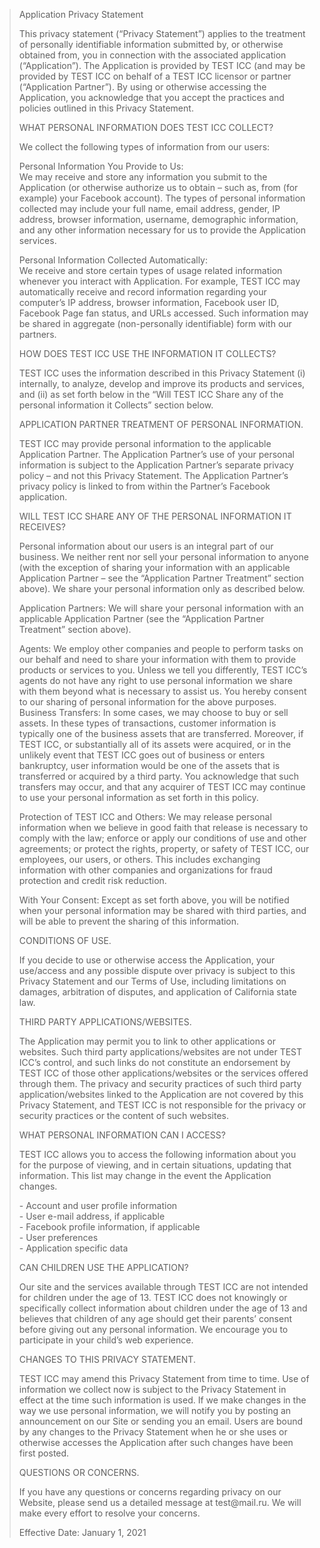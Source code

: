 <blockquote>
<p>Application Privacy Statement</p>

<p>This privacy statement (“Privacy Statement”) applies to the treatment of personally identifiable information submitted by, or otherwise obtained from, you in connection with the associated application (“Application”). The Application is provided by TEST ICC (and may be provided by TEST ICC on behalf of a TEST ICC licensor or partner (“Application Partner”). By using or otherwise accessing the Application, you acknowledge that you accept the practices and policies outlined in this Privacy Statement.</p>

<p>WHAT PERSONAL INFORMATION DOES TEST ICC COLLECT?</p>

<p>We collect the following types of information from our users:</p>

<p>Personal Information You Provide to Us:<br>
We may receive and store any information you submit to the Application (or otherwise authorize us to obtain – such as, from (for example) your Facebook account). The types of personal information collected may include your full name, email address, gender, IP address, browser information, username, demographic information, and any other information necessary for us to provide the Application services.</p>

<p>Personal Information Collected Automatically:<br>
We receive and store certain types of usage related information whenever you interact with Application. For example, TEST ICC may automatically receive and record information regarding your computer’s IP address, browser information, Facebook user ID, Facebook Page fan status, and URLs accessed. Such information may be shared in aggregate (non-personally identifiable) form with our partners.</p>

<p>HOW DOES TEST ICC USE THE INFORMATION IT COLLECTS?</p>

<p>TEST ICC uses the information described in this Privacy Statement (i) internally, to analyze, develop and improve its products and services, and (ii) as set forth below in the “Will TEST ICC Share any of the personal information it Collects” section below.</p>

<p>APPLICATION PARTNER TREATMENT OF PERSONAL INFORMATION.</p>

<p>TEST ICC may provide personal information to the applicable Application Partner. The Application Partner’s use of your personal information is subject to the Application Partner’s separate privacy policy – and not this Privacy Statement. The Application Partner’s privacy policy is linked to from within the Partner’s Facebook application.</p>

<p>WILL TEST ICC SHARE ANY OF THE PERSONAL INFORMATION IT RECEIVES?</p>

<p>Personal information about our users is an integral part of our business. We neither rent nor sell your personal information to anyone (with the exception of sharing your information with an applicable Application Partner – see the “Application Partner Treatment” section above). We share your personal information only as described below.</p>

<p>Application Partners: We will share your personal information with an applicable Application Partner (see the “Application Partner Treatment” section above).</p>

<p>Agents: We employ other companies and people to perform tasks on our behalf and need to share your information with them to provide products or services to you. Unless we tell you differently, TEST ICC’s agents do not have any right to use personal information we share with them beyond what is necessary to assist us. You hereby consent to our sharing of personal information for the above purposes. Business Transfers: In some cases, we may choose to buy or sell assets. In these types of transactions, customer information is typically one of the business assets that are transferred. Moreover, if TEST ICC, or substantially all of its assets were acquired, or in the unlikely event that TEST ICC goes out of business or enters bankruptcy, user information would be one of the assets that is transferred or acquired by a third party. You acknowledge that such transfers may occur, and that any acquirer of TEST ICC may continue to use your personal information as set forth in this policy.</p>

<p>Protection of TEST ICC and Others: We may release personal information when we believe in good faith that release is necessary to comply with the law; enforce or apply our conditions of use and other agreements; or protect the rights, property, or safety of TEST ICC, our employees, our users, or others. This includes exchanging information with other companies and organizations for fraud protection and credit risk reduction.</p>

<p>With Your Consent: Except as set forth above, you will be notified when your personal information may be shared with third parties, and will be able to prevent the sharing of this information.</p>

<p>CONDITIONS OF USE.</p>

<p>If you decide to use or otherwise access the Application, your use/access and any possible dispute over privacy is subject to this Privacy Statement and our Terms of Use, including limitations on damages, arbitration of disputes, and application of California state law.</p>

<p>THIRD PARTY APPLICATIONS/WEBSITES.</p>

<p>The Application may permit you to link to other applications or websites. Such third party applications/websites are not under TEST ICC’s control, and such links do not constitute an endorsement by TEST ICC of those other applications/websites or the services offered through them. The privacy and security practices of such third party application/websites linked to the Application are not covered by this Privacy Statement, and TEST ICC is not responsible for the privacy or security practices or the content of such websites.</p>

<p>WHAT PERSONAL INFORMATION CAN I ACCESS?</p>

<p>TEST ICC allows you to access the following information about you for the purpose of viewing, and in certain situations, updating that information. This list may change in the event the Application changes.</p>

<p>- Account and user profile information<br>
- User e-mail address, if applicable<br>
- Facebook profile information, if applicable<br>
- User preferences<br>
- Application specific data</p>

<p>CAN CHILDREN USE THE APPLICATION?</p>

<p>Our site and the services available through TEST ICC are not intended for children under the age of 13. TEST ICC does not knowingly or specifically collect information about children under the age of 13 and believes that children of any age should get their parents’ consent before giving out any personal information. We encourage you to participate in your child’s web experience.</p>

<p>CHANGES TO THIS PRIVACY STATEMENT.</p>

<p>TEST ICC may amend this Privacy Statement from time to time. Use of information we collect now is subject to the Privacy Statement in effect at the time such information is used. If we make changes in the way we use personal information, we will notify you by posting an announcement on our Site or sending you an email. Users are bound by any changes to the Privacy Statement when he or she uses or otherwise accesses the Application after such changes have been first posted.</p>

<p>QUESTIONS OR CONCERNS.</p>

<p>If you have any questions or concerns regarding privacy on our Website, please send us a detailed message at test@mail.ru. We will make every effort to resolve your concerns.</p>

<p>Effective Date: January 1, 2021</p>
</blockquote>
